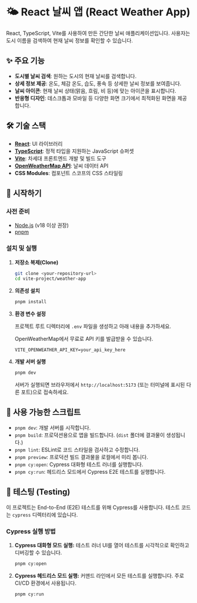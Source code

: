 # 🌤️ React 날씨 앱 (React Weather App)

React, TypeScript, Vite를 사용하여 만든 간단한 날씨 애플리케이션입니다. 사용자는 도시 이름을 검색하여 현재 날씨 정보를 확인할 수 있습니다.

## ✨ 주요 기능

- **도시별 날씨 검색**: 원하는 도시의 현재 날씨를 검색합니다.
- **상세 정보 제공**: 온도, 체감 온도, 습도, 풍속 등 상세한 날씨 정보를 보여줍니다.
- **날씨 아이콘**: 현재 날씨 상태(맑음, 흐림, 비 등)에 맞는 아이콘을 표시합니다.
- **반응형 디자인**: 데스크톱과 모바일 등 다양한 화면 크기에서 최적화된 화면을 제공합니다.

## 🛠️ 기술 스택

- **[React](https://react.dev/)**: UI 라이브러리
- **[TypeScript](https://www.typescriptlang.org/)**: 정적 타입을 지원하는 JavaScript 슈퍼셋
- **[Vite](https://vitejs.dev/)**: 차세대 프론트엔드 개발 및 빌드 도구
- **[OpenWeatherMap API](https://openweathermap.org/api)**: 날씨 데이터 API
- **CSS Modules**: 컴포넌트 스코프의 CSS 스타일링

## 🚀 시작하기

### 사전 준비

- [Node.js](https://nodejs.org/) (v18 이상 권장)
- [pnpm](https://pnpm.io/)

### 설치 및 실행

1.  **저장소 복제(Clone)**

    ```bash
    git clone <your-repository-url>
    cd vite-project/weather-app
    ```

2.  **의존성 설치**

    ```bash
    pnpm install
    ```

3.  **환경 변수 설정**

    프로젝트 루트 디렉터리에 `.env` 파일을 생성하고 아래 내용을 추가하세요.

    OpenWeatherMap에서 무료로 API 키를 발급받을 수 있습니다.

    ```
    VITE_OPENWEATHER_API_KEY=your_api_key_here
    ```

4.  **개발 서버 실행**
    ```bash
    pnpm dev
    ```
    서버가 실행되면 브라우저에서 `http://localhost:5173` (또는 터미널에 표시된 다른 포트)으로 접속하세요.

## 📜 사용 가능한 스크립트

- `pnpm dev`: 개발 서버를 시작합니다.
- `pnpm build`: 프로덕션용으로 앱을 빌드합니다. (`dist` 폴더에 결과물이 생성됩니다.)
- `pnpm lint`: ESLint로 코드 스타일을 검사하고 수정합니다.
- `pnpm preview`: 프로덕션 빌드 결과물을 로컬에서 미리 봅니다.
- `pnpm cy:open`: Cypress 대화형 테스트 러너를 실행합니다.
- `pnpm cy:run`: 헤드리스 모드에서 Cypress E2E 테스트를 실행합니다.

## 🧪 테스팅 (Testing)

이 프로젝트는 End-to-End (E2E) 테스트를 위해 Cypress를 사용합니다. 테스트 코드는 `cypress` 디렉터리에 있습니다.

### Cypress 실행 방법

1.  **Cypress 대화형 모드 실행:**
    테스트 러너 UI를 열어 테스트를 시각적으로 확인하고 디버깅할 수 있습니다.

    ```bash
    pnpm cy:open
    ```

2.  **Cypress 헤드리스 모드 실행:**
    커맨드 라인에서 모든 테스트를 실행합니다. 주로 CI/CD 환경에서 사용됩니다.
    ```bash
    pnpm cy:run
    ```
